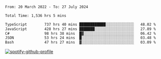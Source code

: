 <!--START_SECTION:waka-->

```txt
From: 20 March 2022 - To: 27 July 2024

Total Time: 1,536 hrs 5 mins

TypeScript        737 hrs 40 mins ████████████░░░░░░░░░░░░░   48.02 %
JavaScript        428 hrs 27 mins ███████░░░░░░░░░░░░░░░░░░   27.89 %
C#                98 hrs 38 mins  █▓░░░░░░░░░░░░░░░░░░░░░░░   06.42 %
JSON              53 hrs 24 mins  █░░░░░░░░░░░░░░░░░░░░░░░░   03.48 %
Bash              47 hrs 27 mins  ▓░░░░░░░░░░░░░░░░░░░░░░░░   03.09 %
```

<!--END_SECTION:waka-->
[![spotify-github-profile](https://spotify-github-profile.vercel.app/api/view?uid=c00zprrvy9xiloa9qnco3hmng&cover_image=true&theme=novatorem&show_offline=false&background_color=121212&bar_color=53b14f&bar_color_cover=false)](https://spotify-github-profile.vercel.app/api/view?uid=c00zprrvy9xiloa9qnco3hmng&redirect=true)



